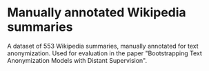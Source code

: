 # Manually annotated Wikipedia summaries

A dataset of 553 Wikipedia summaries, manually annotated for text anonymization. Used for evaluation in the paper "Bootstrapping Text Anonymization Models with Distant Supervision".
